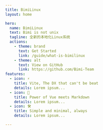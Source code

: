 ```yaml
---
title: BimiLinux
layout: home

hero:
  name: BimiLinux
  text: Bimi is not unix
  tagline: 全新的本地化Linux系统
  actions:
    - theme: brand
      text: Get Started
      link: /guide/what-is-bimilinux
    - theme: alt
      text: View on GitHub
      link: https://github.com/Bimi-Team
features:
  - icon: ⚡️
    title: Vite, The DX that can't be beat
    details: Lorem ipsum...
  - icon: 🖖
    title: Power of Vue meets Markdown
    details: Lorem ipsum...
  - icon: 🛠️
    title: Simple and minimal, always
    details: Lorem ipsum...

---
```

